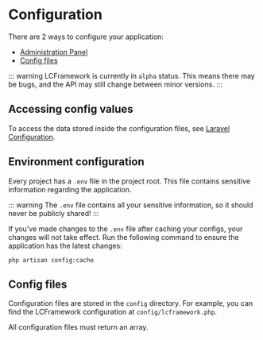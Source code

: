 # Configuration

There are 2 ways to configure your application:

- [Administration Panel](#)
- [Config files](#config-files)

::: warning
LCFramework is currently in `alpha` status. This means there may be bugs,
and the API may still change between minor versions.
:::

## Accessing config values

To access the data stored inside the configuration files, see [Laravel Configuration](https://laravel.com/docs/9.x/configuration).

## Environment configuration

Every project has a `.env` file in the project root. This file contains sensitive information regarding the
application.

::: warning
The `.env` file contains all your sensitive information, so it should never be publicly shared!
:::

If you've made changes to the `.env` file after caching your configs, your changes will not take effect.
Run the following command to ensure the application has the latest changes:

```shell
php artisan config:cache
```

## Config files

Configuration files are stored in the `config` directory. For example, you can find the LCFramework configuration
at `config/lcframework.php`.

All configuration files must return an array.
